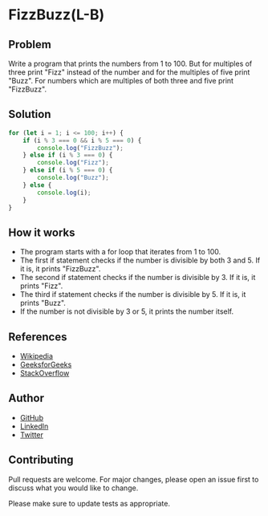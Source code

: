 <!-- Describe FizzBuzz problem solving -->
# FizzBuzz(L-B)

## Problem
Write a program that prints the numbers from 1 to 100. But for multiples of three print "Fizz" instead of the number and for the multiples of five print "Buzz". For numbers which are multiples of both three and five print "FizzBuzz".

## Solution
```javascript
for (let i = 1; i <= 100; i++) {
    if (i % 3 === 0 && i % 5 === 0) {
        console.log("FizzBuzz");
    } else if (i % 3 === 0) {
        console.log("Fizz");
    } else if (i % 5 === 0) {
        console.log("Buzz");
    } else {
        console.log(i);
    }
}
```

## How it works
- The program starts with a for loop that iterates from 1 to 100.
- The first if statement checks if the number is divisible by both 3 and 5. If it is, it prints "FizzBuzz".
- The second if statement checks if the number is divisible by 3. If it is, it prints "Fizz".
- The third if statement checks if the number is divisible by 5. If it is, it prints "Buzz".
- If the number is not divisible by 3 or 5, it prints the number itself.


## References
- [Wikipedia](https://en.wikipedia.org/wiki/Fizz_buzz)
- [GeeksforGeeks](https://www.geeksforgeeks.org/fizz-buzz-program-python/)
- [StackOverflow](https://stackoverflow.com/questions/171765/what-is-the-best-way-to-implement-the-fizzbuzz-test)

## Author
- [GitHub](https://www.github.com/) 
- [LinkedIn](https://www.linkedin.com/in/)
- [Twitter](https://twitter.com/)


## Contributing
Pull requests are welcome. For major changes, please open an issue first to discuss what you would like to change.

Please make sure to update tests as appropriate.